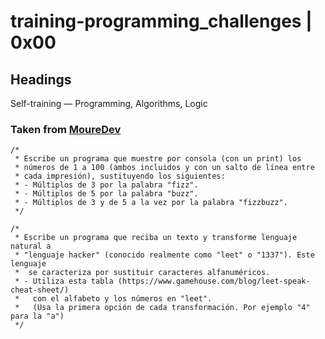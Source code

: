 # training-programming_challenges | 0x00 
## Headings
Self-training ― Programming, Algorithms, Logic
### Taken from [MoureDev](https://github.com/mouredev/retos-programacion-2023)
```
/*
 * Escribe un programa que muestre por consola (con un print) los
 * números de 1 a 100 (ambos incluidos y con un salto de línea entre
 * cada impresión), sustituyendo los siguientes:
 * - Múltiplos de 3 por la palabra "fizz".
 * - Múltiplos de 5 por la palabra "buzz".
 * - Múltiplos de 3 y de 5 a la vez por la palabra "fizzbuzz".
 */
```
```
/*
 * Escribe un programa que reciba un texto y transforme lenguaje natural a
 * "lenguaje hacker" (conocido realmente como "leet" o "1337"). Este lenguaje
 *  se caracteriza por sustituir caracteres alfanuméricos.
 * - Utiliza esta tabla (https://www.gamehouse.com/blog/leet-speak-cheat-sheet/)
 *   con el alfabeto y los números en "leet".
 *   (Usa la primera opción de cada transformación. Por ejemplo "4" para la "a")
 */
```
